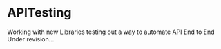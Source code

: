 # APITesting

Working with new Libraries testing out a way to automate API End to End
Under revision...

